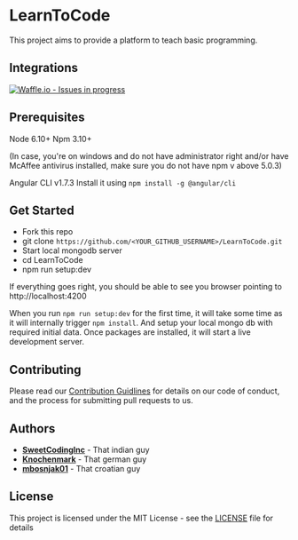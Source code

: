 # LearnToCode

This project aims to provide a platform to teach basic programming.

## Integrations
[![Waffle.io - Issues in progress](https://badge.waffle.io/SyntPrac/LearnToCode.svg?columns=Inbox,To%20Do,In%20Progress,Done)](http://waffle.io/SyntPrac/LearnToCode)

## Prerequisites

Node 6.10+
Npm 3.10+

(In case, you're on windows and do not have administrator right and/or have McAffee antivirus installed, make sure you do not have npm v above 5.0.3)

Angular CLI v1.7.3
Install it using `npm install -g @angular/cli`

## Get Started
- Fork this repo
- git clone `https://github.com/<YOUR_GITHUB_USERNAME>/LearnToCode.git`
- Start local mongodb server
- cd LearnToCode
- npm run setup:dev

If everything goes right, you should be able to see you browser pointing to http://localhost:4200

When you run `npm run setup:dev` for the first time, it will take some time as it will internally trigger `npm install`. And setup your local mongo db with required initial data.
Once packages are installed, it will start a live development server.

## Contributing

Please read our [Contribution Guidlines](https://github.com/SweetCodingInc/LearnToCode/blob/master/CONTRIBUTING.md) for details on our code of conduct, and the process for submitting pull requests to us.

## Authors

* **[SweetCodingInc](https://github.com/SweetCodingInc)** - That indian guy
* **[Knochenmark](https://github.com/Knochenmark)** - That german guy
* **[mbosnjak01](https://github.com/mbosnjak01)** - That croatian guy

## License

This project is licensed under the MIT License - see the [LICENSE](https://github.com/SweetCodingInc/LearnToCode/blob/master/LICENSE) file for details
